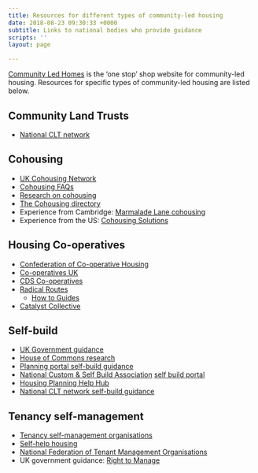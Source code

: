 ```yaml
---
title: Resources for different types of community-led housing
date: 2018-08-23 09:30:33 +0000
subtitle: Links to national bodies who provide guidance
scripts: ''
layout: page

---
```

[Community Led Homes]( https://www.communityledhomes.org.uk ) is the ‘one stop’ shop website for community-led housing. Resources for specific types of community-led housing are listed below.

## Community Land Trusts

* [National CLT network ](http://www.communitylandtrusts.org.uk/funding-and-resources/resources)

## Cohousing

* [UK Cohousing Network](https://cohousing.org.uk/membership-categories/)
* [Cohousing FAQs](https://bit.ly/2M4JUFo)
* [Research on cohousing](https://bit.ly/2M7kirC)
* [The Cohousing directory](https://bit.ly/2KyGaHx)
* Experience from Cambridge: [Marmalade Lane cohousing](http://www.houseplanninghelp.com/hph129-setting-up-a-cohousing-scheme-with-chris-wilson-from-k1/)
* Experience from the US: [Cohousing Solutions](http://cohousing-solutions.com/resources/next-steps/)

## Housing Co-operatives

* [Confederation of Co-operative Housing](http://www.cch.coop/centre-for-excellence/)
* [Co-operatives UK](https://www.uk.coop/developing-co-ops/start-co-operative)
* [CDS Co-operatives](https://www.cds.coop/)
* [Radical Routes](http://www.radicalroutes.org.uk/)
  * [How to Guides](http://www.radicalroutes.org.uk/publicdownloads/how2housingco-opstepbystep.pdf)
* [Catalyst Collective](http://www.catalystcollective.org/cms/housing-co-ops)

## Self-build

* [UK Government guidance](https://www.gov.uk/guidance/self-build-and-custom-housebuilding)
* [House of Commons research](http://researchbriefings.parliament.uk/ResearchBriefing/Summary/SN06784)
* [Planning portal self-build guidance](https:/www.planningportal.co.uk/info/200130/common_projects/49/self-build_homes)
* [National Custom & Self Build Association](http://www.nacsba.org.uk/) [self build portal](https://www.selfbuildportal.org.uk/)
* [Housing Planning Help Hub](https://hphhub.com/)
* [National CLT network self-build guidance](http://www.communitylandtrusts.org.uk/funding-and-resources/resources/start-a-clt-building-the-homes-including-self-build)

## Tenancy self-management

* [Tenancy self-management organisations](https://en.wikipedia.org/wiki/Tenant_management_organisation)
* [Self-help housing](http://self-help-housing.org/how-is-it-done/setting-up/)
* [National Federation of Tenant Management Organisations](http://www.nftmo.co.uk/)
* UK government guidance: [Right to Manage](https://www.gov.uk/government/collections/tenant-management-organisations-guidance)